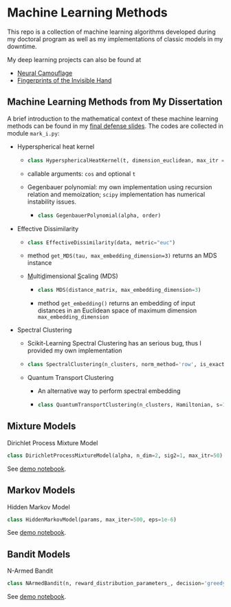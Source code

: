 # Machine Learning Methods

This repo is a collection of machine learning algorithms developed during my doctoral program as well as my implementations of classic models in my downtime.

My deep learning projects can also be found at

- [Neural Camouflage](https://chenchaozhao.github.io/NeuralCamouflage/)
- [Fingerprints of the Invisible Hand](https://chenchaozhao.github.io/FingerprintsOfTheInvisibleHand/)

## Machine Learning Methods from My Dissertation

A brief introduction to the mathematical context of these machine learning methods can be found in my [final defense slides](Dissertation.pdf). The codes are collected in module `mark_i.py`:

- Hyperspherical heat kernel

  - ```python
    class HypersphericalHeatKernel(t, dimension_euclidean, max_itr = 100, eps_tol = 1e-8, normed=True)
    ```

  - callable arguments: `cos` and optional `t`

  - Gegenbauer polynomial: my own implementation using recursion relation and memoization; `scipy`  implementation has numerical instability issues.

    - ```python
      class GegenbauerPolynomial(alpha, order)
      ```

- Effective Dissimilarity

  - ```python
    class EffectiveDissimilarity(data, metric="euc")
    ```

  - method `get_MDS(tau, max_embedding_dimension=3)`  returns an MDS instance

  - <u>M</u>ulti<u>d</u>imensional <u>S</u>caling (MDS)

    - ```python
      class MDS(distance_matrix, max_embedding_dimension=3)
      ```

    - method `get_embedding()`  returns an embedding of input distances in an Euclidean space of maximum dimension `max_embedding_dimension`

- Spectral Clustering

  - Scikit-Learning Spectral Clustering has an serious bug, thus I provided my own implementation

  - ```python
    class SpectralClustering(n_clusters, norm_method='row', is_exact=True)
    ```

  - Quantum Transport Clustering

    - An alternative way to perform spectral embedding

    - ```python
      class QuantumTransportClustering(n_clusters, Hamiltonian, s=1.0, is_exact=True, n_eigs = None)
      ```

## Mixture Models

Dirichlet Process Mixture Model

```python
class DirichletProcessMixtureModel(alpha, n_dim=2, sig2=1, max_itr=50)
```

See [demo notebook](/examples/DPMM_demo.ipynb).

## Markov Models

Hidden Markov Model

```python
class HiddenMarkovModel(params, max_iter=500, eps=1e-6)
```

See [demo notebook](/examples/HMM_demo.ipynb).

## Bandit Models

N-Armed Bandit

```python
class NArmedBandit(n, reward_distribution_parameters_, decision='greedy', reward_distribution='normal', eps=None, beta=None, optimistic_init = 0)
```

See [demo notebook](/examples/Bandit_demo.ipynb).

